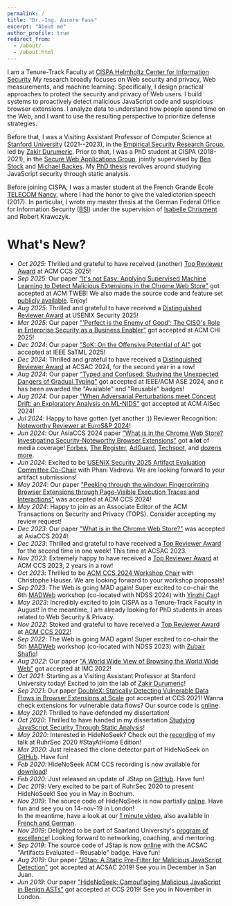 ```yaml
---
permalink: /
title: "Dr.-Ing. Aurore Fass"
excerpt: "About me"
author_profile: true
redirect_from: 
  - /about/
  - /about.html
---
```


I am a Tenure-Track Faculty at [CISPA Helmholtz Center for Information Security](https://cispa.de)
My research broadly focuses on Web security and privacy, Web measurements, and machine learning. Specifically, I design practical approaches to protect the security and privacy of Web users. I build systems to proactively detect malicious JavaScript code and suspicious browser extensions. I analyze data to understand how people spend time on the Web, and I want to use the resulting perspective to prioritize defense strategies.

Before that, I was a Visiting Assistant Professor of Computer Science at [Stanford University](https://cs.stanford.edu) (2021--2023), in the [Empirical Security Research Group](https://esrg.stanford.edu), led by [Zakir Durumeric](https://zakird.com).
Prior to that, I was a PhD student at CISPA (2018-2021), in the [Secure Web Applications Group](https://swag.cispa.saarland), jointly supervised by [Ben Stock](https://swag.cispa.saarland/people/benstock.html) and [Michael Backes](https://cispa.de/en/people/backes). My [PhD thesis](https://publications.cispa.saarland/3471/7/fass2020thesis.pdf) revolves around studying JavaScript security through static analysis.

Before joining CISPA, I was a master student at the French Grande Ecole [TELECOM Nancy](https://telecomnancy.univ-lorraine.fr/en), where I had the honor to give the valedictorian speech (2017). In particular, I wrote my master thesis at the German Federal Office for Information Security ([BSI](https://www.bsi.bund.de/EN/)) under the supervision of [Isabelle Chrisment](https://members.loria.fr/IChrisment/) and Robert Krawczyk.


What's New?
======
- _Oct 2025_: Thrilled and grateful to have received (another) [Top Reviewer Award](https://www.sigsac.org/ccs/CCS2025/awards/) at ACM CCS 2025!
- _Sep 2025_: Our paper ["It's not Easy: Applying Supervised Machine Learning to Detect Malicious Extensions in the Chrome Web Store"](https://aurore54f.github.io/papers/2025-tweb_rosenzweig_extensionsconcdrift.pdf) got accepted at ACM TWEB! We also made the source code and feature set [publicly available](https://github.com/its-not-easy/tweb25/tree/main). Enjoy!
- _Aug 2025_: Thrilled and grateful to have received a [Distinguished Reviewer Award](https://www.usenix.org/sites/default/files/sec25_message_addendum.pdf) at USENIX Security 2025!
- _Mar 2025_: Our paper ["'Perfect is the Enemy of Good': The CISO's Role in Enterprise Security as a Business Enabler"](https://zakird.com/papers/chi25-ciso.pdf) got accepted at ACM CHI 2025!
- _Dec 2024_: Our paper ["SoK: On the Offensive Potential of AI"](https://www.giovanniapruzzese.com/files/papers/satml25/satml25.pdf) got accepted at IEEE SaTML 2025!
- _Dec 2024_: Thrilled and grateful to have received a [Distinguished Reviewer Award](https://x.com/ACSAC_Conf/status/1866920426783277194) at ACSAC 2024, for the second year in a row!
- _Aug 2024_: Our paper ["Typed and Confused: Studying the Unexpected Dangers of Gradual Typing"](https://www.staicu.org/publications/ase2024.pdf) got accepted at IEEE/ACM ASE 2024, and it has been awarded the "Available" and "Reusable" badges!
- _Aug 2024_: Our paper ["When Adversarial Perturbations meet Concept Drift: an Exploratory Analysis on ML-NIDS"](https://www.giovanniapruzzese.com/files/papers/aisec24/aisec24.pdf) got accepted at ACM AISec 2024!
- _Jul 2024_: Happy to have gotten (yet another :)) Reviewer Recognition: [Noteworthy Reviewer at EuroS&P 2024](https://eurosp2024.ieee-security.org/committee-program.html)!
- _Jun 2024_: Our AsiaCCS 2024 paper ["What is in the Chrome Web Store? Investigating Security-Noteworthy Browser Extensions"](https://publications.cispa.saarland/4057/1/2024_hsu_cws.pdf) got **a lot** of media coverage!
[Forbes](https://www.forbes.com/sites/daveywinder/2024/06/24/280-million-google-chrome-users-installed-dangerous-extensions-study-says/),
[The Register](https://www.theregister.com/2024/06/23/google_chrome_web_store_vetting/),
[AdGuard](https://adguard.com/en/blog/google-extensions-danger-malware.html),
[Techspot](https://www.techspot.com/news/103522-researchers-280-million-people-installed-malware-infected-chrome.html),
and [dozens more](https://aurore54f.github.io/papers/hsu2024cws.media).
- _Jun 2024_: Excited to be [USENIX Security 2025 Artifact Evaluation Committee Co-Chair](https://www.usenix.org/conference/usenixsecurity25\#organizers) with Phani Vadrevu. We are looking forward to your artifact submissions!
- _May 2024_: Our paper ["Peeking through the window: Fingerprinting Browser Extensions through Page-Visible Execution Traces and Interactions"](https://swag.cispa.saarland/papers/agarwal2024window.pdf) was accepted at ACM CCS 2024!
- _May 2024_: Happy to join as an Associate Editor of the ACM Transactions on Security and Privacy (TOPS). Consider accepting my review request!
- _Dec 2023_: Our paper ["What is in the Chrome Web Store?"](https://publications.cispa.saarland/4057/1/2024_hsu_cws.pdf) was accepted at AsiaCCS 2024!
- _Dec 2023_: Thrilled and grateful to have received a [Top Reviewer Award](https://www.acsac.org/2023/files/web/acsac23-programchairs-opening.pdf) for the second time in one week! This time at ACSAC 2023.
- _Nov 2023_: Extremely happy to have received a [Top Reviewer Award](https://twitter.com/AuroreFass/status/1729765212146848005) at ACM CCS 2023, 2 years in a row!
- _Oct 2023_: Thrilled to be [ACM CCS 2024 Workshop Chair](https://www.sigsac.org/ccs/CCS2024/organization/organizing-committee.html) with Christophe Hauser. We are looking forward to your workshop proposals!
- _Sep 2023_: The Web is going MAD again! Super excited to co-chair the 6th [MADWeb](https://madweb.work) workshop (co-located with NDSS 2024) with [Yinzhi Cao](https://yinzhicao.org)!
- _May 2023_: Incredibly excited to join CISPA as a Tenure-Track Faculty in August! In the meantime, I am already looking for PhD students in areas related to Web Security & Privacy.
- _Nov 2022_: Stoked and grateful to have received a [Top Reviewer Award](https://twitter.com/AuroreFass/status/1591109188352372736) at [ACM CCS 2022](https://www.sigsac.org/ccs/CCS2022/program/awards.html)!
- _Sep 2022_: The Web is going MAD again! Super excited to co-chair the 5th [MADWeb](https://madweb.work) workshop (co-located with NDSS 2023) with [Zubair Shafiq](https://web.cs.ucdavis.edu/~zubair)!
- _Aug 2022_: Our paper ["A World Wide View of Browsing the World Wide Web"](https://zakird.com/papers/browsing.pdf) got accepted at IMC 2022!
- _Oct 2021_: Starting as a Visiting Assistant Professor at Stanford University today! Excited to join the lab of [Zakir Durumeric](https://zakird.com)!
- _Sep 2021_: Our paper [DoubleX: Statically Detecting Vulnerable Data Flows in Browser Extensions at Scale](https://swag.cispa.saarland/papers/fass2021doublex.pdf) got accepted at CCS 2021! Wanna check extensions for vulnerable data flows? Our source code is [online](https://github.com/Aurore54F/DoubleX).
- _May 2021_: Thrilled to have defended my dissertation!
- _Oct 2020_: Thrilled to have handed in my dissertation [Studying JavaScript Security Through Static Analysis](https://publikationen.sulb.uni-saarland.de/bitstream/20.500.11880/31484/1/Thesis-final_Fass.pdf)!
- _May 2020_: Interested in HideNoSeek? Check out the [recording](https://www.youtube.com/watch?v=hhyXRRdjbls) of my talk at RuhrSec 2020 #StayAtHome Edition!
- _Mar 2020_: Just released the clone detector part of HideNoSeek on [GitHub](https://github.com/Aurore54F/HideNoSeek). Have fun!
- _Feb 2020_: HideNoSeek ACM CCS recording is now available for [download](https://dl.acm.org/action/downloadSupplement?doi=10.1145%2F3319535.3345656&file=p1899-fass.webm&download=true)!
- _Feb 2020_: Just released an update of JStap on [GitHub](https://github.com/Aurore54F/JStap). Have fun!
- _Dec 2019_:  Very excited to be part of RuhrSec 2020 to present HideNoSeek! See you in May in Bochum.
- _Nov 2019_: The source code of HideNoSeek is now partially  [online](https://github.com/Aurore54F/HideNoSeek). Have fun and see you on 14-nov-19 in London!  
In the meantime, have a look at our [1 minute video](https://twitter.com/CISPA/status/1192702039605858304), also available in [French and German](https://www.instagram.com/p/B4kX7FdIrsp/).
- _Nov 2019_: Delighted to be part of Saarland University's [program of excellence](http://exzellenz.uni-saarland.de/)! Looking forward to networking, coaching, and mentoring.
- _Sep 2019_: The source code of JStap is now [online](https://github.com/Aurore54F/JStap) with the ACSAC "Artifacts Evaluated – Reusable" badge. Have fun!
- _Aug 2019_: Our paper ["JStap: A Static Pre-Filter for Malicious JavaScript Detection"](https://swag.cispa.saarland/papers/fass2019jstap.pdf) got accepted at ACSAC 2019! See you in December in San Juan.
- _Jun 2019_: Our paper ["HideNoSeek: Camouflaging Malicious JavaScript in Benign ASTs"](https://swag.cispa.saarland/papers/fass2019hidenoseek.pdf) got accepted at CCS 2019! See you in November in London.
